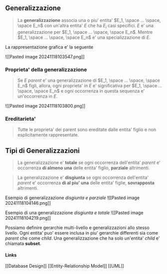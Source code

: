 ## Generalizzazione
>La **generalizzazione** associa una o piu' entita' $E_1, \space ... \space, \space E_n$ con un'altra entita' $E$ che ha $E_i$ casi specifici. $E$ e' una generalizzazione per  $E_1, \space ... \space, \space E_n$.  Mentre $E_1, \space ... \space, \space E_n$ e' una specializzazione di $E$.

La rappresentazione grafica e' la seguente

![[Pasted image 20241118103547.png]]

### Proprieta' della generalizzazione
>Se $E$ *parent* e' una generalizzazione di  $E_1, \space ... \space, \space E_n$ figli, allora, ogni proprieta' in $E$ e' significativa per  $E_1, \space ... \space, \space E_n$ e ogni occorrenza in questa sequenza e' un'occorrenza in $E$.

![[Pasted image 20241118103800.png]]

### Ereditarieta'
>Tutte le proprieta' dei parent sono ereditate dalle entita' figlio e non esplicitamente rappresentate.

## Tipi di Generalizzazioni
>La generalizzazione e' **totale** se ogni occorrenza dell'entita' *parent* e' occorrenza **di almeno una** delle entita' figlio, **parziale** altrimenti.

>La generalizzazione e' **disgiunta** se ogni occorrenza dell'entita' *parent* e' occorrenza **di al piu' una** delle entita' figlie, **sovrapposta** altrimenti.

Esempio di generalizzazione *disgiunta e parziale*
![[Pasted image 20241118104146.png]]

Esempio di una generalizzazione *disgiunta e totale*
![[Pasted image 20241118104219.png]]

Possiamo definire gerarchie multi-livello e generalizzazioni allo stesso livello. Ogni entita' puo' essere inclusa in piu' gerarchie differenti sia come *parent* che come *child*.
Una generalizzazione che ha solo un'entita' *child* e' chiamata **subset**.

#### Links
[[Database Design]]
[[Entity-Relationship Model]]
[[UML]]